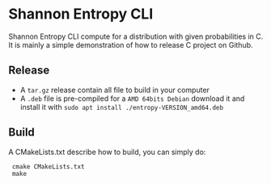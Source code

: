 # Shannon Entropy CLI
Shannon Entropy CLI compute for a distribution with given probabilities in C. 
It is mainly a simple demonstration of how to release C project on Github.

## Release
- A `tar.gz` release contain all file to build in your computer
- A `.deb` file is pre-compiled for a `AMD 64bits Debian` download it and install it with `sudo apt install ./entropy-VERSION_amd64.deb`

## Build
A CMakeLists.txt describe how to build, you can simply do:
``` shell
 cmake CMakeLists.txt
 make
```
